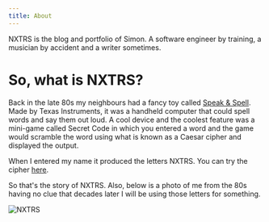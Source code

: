 ```yaml
---
title: About
---
```


NXTRS is the blog and portfolio of Simon. A software engineer by training, a musician by accident and a writer sometimes.

# So, what is NXTRS?

Back in the late 80s my neighbours had a fancy toy called [Speak & Spell](<https://en.wikipedia.org/wiki/Speak_%26_Spell_(toy)>). Made by Texas Instruments, it was a handheld computer that could spell words and say them out loud. A cool device and the coolest feature was a mini-game called Secret Code in which you entered a word and the game would scramble the word using what is known as a Caesar cipher and displayed the output.

When I entered my name it produced the letters NXTRS. You can try the cipher [here](/cipher).

So that's the story of NXTRS. Also, below is a photo of me from the 80s having no clue that decades later I will be using those letters for something.

![NXTRS](/images/nxtrs.jpg)
